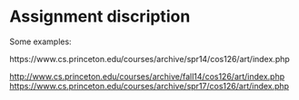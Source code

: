 # Assignment discription


 Some examples:

  </alt>
https://www.cs.princeton.edu/courses/archive/spr14/cos126/art/index.php

http://www.cs.princeton.edu/courses/archive/fall14/cos126/art/index.php
https://www.cs.princeton.edu/courses/archive/spr17/cos126/art/index.php
</ul>
